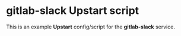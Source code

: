 # gitlab-slack Upstart script

This is an example **Upstart** config/script for the **gitlab-slack** service.
